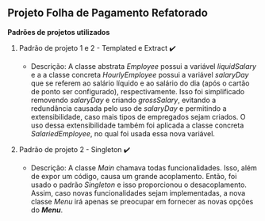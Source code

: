 ## Projeto Folha de Pagamento Refatorado

**Padrões de projetos utilizados**

1. Padrão de projeto 1 e 2 - Templated e Extract :heavy_check_mark:
	- Descrição:
	A classe abstrata _Employee_ possui a variável _liquidSalary_ e a a classe concreta _HourlyEmployee_ possui a variável
	_salaryDay_ que se referem ao salário líquido e ao salário do dia (após o cartão de ponto ser configurado), respectivamente.
	Isso foi simplificado removendo _salaryDay_ e criando _grossSalary_, evitando a redundância causada pelo uso de _salaryDay_ e 		permitindo a extensibilidade, caso mais tipos de empregados sejam criados. O uso dessa extensibilidade também foi aplicada a
	classe concreta _SalariedEmployee_, no qual foi usada essa nova variável.


2. Padrão de projeto 2 - Singleton :heavy_check_mark:
	- Descrição:
	A classe _Main_ chamava todas funcionalidades. Isso, além de expor um código, causa um grande acoplamento. Então, foi usado o 		padrão _Singleton_ e isso proporcionou o desacoplamento. Assim, caso novas funcionalidades sejam implementadas, a nova classe
	_Menu_ irá apenas se preocupar em fornecer as novas opções do **_Menu_**.

